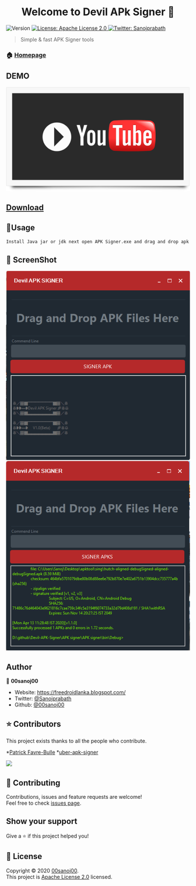 <h1 align="center">Welcome to Devil APk Signer 👋</h1>
<p>
  <img alt="Version" src="https://img.shields.io/badge/version-1.0-blue.svg?cacheSeconds=2592000" />
  <a href="https://raw.githubusercontent.com/00sanoj00/Devil-APK-Signer/master/LICENSE" target="_blank">
    <img alt="License: Apache License 2.0" src="https://img.shields.io/badge/License-Apache License 2.0-yellow.svg" />
  </a>
  <a href="https://twitter.com/Sanojprabath" target="_blank">
    <img alt="Twitter: Sanojprabath" src="https://img.shields.io/twitter/follow/Sanojprabath.svg?style=social" />
  </a>
</p>

> Simple & fast APK Signer tools 

### 🏠 [Homepage](https://www.facebook.com/sanoj.jayathilaka1)

##
## DEMO
<a href="https://youtu.be/oC-NwwjLR7o"><img src="https://github.com/00sanoj00/Devil-APK-Signer/blob/master/src/youtube-embeds-brand-websites.png?raw=true" /></a>


## [Download](https://github.com/00sanoj00/Devil-APK-Signer/releases)

## 👋Usage

```sh
Install Java jar or jdk next open APK Signer.exe and drag and drop apk files now click Signer APK Button
```
## 👋 ScreenShot
<img src="https://github.com/00sanoj00/Devil-APK-Signer/blob/master/src/a.PNG?raw=true" />
<img src="https://github.com/00sanoj00/Devil-APK-Signer/blob/master/src/b.PNG?raw=true" />

## Author

👤 **00sanoj00**

* Website: https://freedroidlanka.blogspot.com/
* Twitter: [@Sanojprabath](https://twitter.com/Sanojprabath)
* Github: [@00sanoj00](https://github.com/00sanoj00)


## ⭐️ Contributors
This project exists thanks to all the people who contribute.

*[Patrick Favre-Bulle](https://github.com/patrickfav)
*[uber-apk-signer](https://github.com/patrickfav/uber-apk-signer)

<a href="https://github.com/patrickfav"><img src="https://avatars0.githubusercontent.com/u/2980711?s=120&v=4" /></a>

## 🤝 Contributing

Contributions, issues and feature requests are welcome!<br />Feel free to check [issues page](https://github.com/00sanoj00/Devil-APK-Signer/issues). 

## Show your support

Give a ⭐️ if this project helped you!

## 📝 License

Copyright © 2020 [00sanoj00](https://github.com/00sanoj00).<br />
This project is [Apache License 2.0](https://raw.githubusercontent.com/00sanoj00/Devil-APK-Signer/master/LICENSE) licensed.
